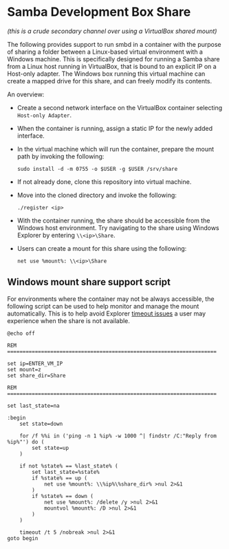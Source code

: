 # Samba Development Box Share

*(this is a crude secondary channel over using a VirtualBox shared mount)*

The following provides support to run smbd in a container with the
purpose of sharing a folder between a Linux-based virtual environment
with a Windows machine. This is specifically designed for running a
Samba share from a Linux host running in VirtualBox, that is bound to
an explicit IP on a Host-only adapter. The Windows box running this
virtual machine can create a mapped drive for this share, and can freely
modify its contents.

An overview:

- Create a second network interface on the VirtualBox container selecting
  `Host-only Adapter`.
- When the container is running, assign a static IP for the newly added
  interface.
- In the virtual machine which will run the container, prepare the mount
  path by invoking the following:

  ```
  sudo install -d -m 0755 -o $USER -g $USER /srv/share
  ```

- If not already done, clone this repository into virtual machine.
- Move into the cloned directory and invoke the following:

  ```
  ./register <ip>
  ```

- With the container running, the share should be accessible from the
  Windows host environment. Try navigating to the share using Windows
  Explorer by entering `\\<ip>\Share`.
- Users can create a mount for this share using the following:

  ```
  net use %mount%: \\<ip>\Share
  ```

## Windows mount share support script

For environments where the container may not be always accessible, the
following script can be used to help monitor and manage the mount
automatically. This is to help avoid Explorer [timeout issues][su853430]
a user may experience when the share is not available.

```
@echo off

REM ====================================================================

set ip=ENTER_VM_IP
set mount=z
set share_dir=Share

REM ====================================================================

set last_state=na

:begin
    set state=down

    for /f %%i in ('ping -n 1 %ip% -w 1000 ^| findstr /C:"Reply from %ip%"') do (
        set state=up
    )

    if not %state% == %last_state% (
        set last_state=%state%
        if %state% == up (
            net use %mount%: \\%ip%\%share_dir% >nul 2>&1
        )
        if %state% == down (
            net use %mount%: /delete /y >nul 2>&1
            mountvol %mount%: /D >nul 2>&1
        )
    )

    timeout /t 5 /nobreak >nul 2>&1
goto begin
```


[su853430]: https://superuser.com/a/853430/164099
